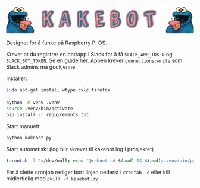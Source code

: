 ![](logo.png)

Designet for å funke på Raspberry Pi OS.

Krever at du registrer en bot/app i Slack for å få `SLACK_APP_TOKEN` og `SLACK_BOT_TOKEN`. Se en [guide her](https://docs.slack.dev/apis/events-api/using-socket-mode/). Appen krever `connections:write` som Slack admins må godkjenne.


Installer: 

```bash
sudo apt-get install wtype cvlc firefox

python -m venv .venv
source .venv/bin/activate
pip install -r requirements.txt
```

Start manuelt:
```bash
python kakebot.py 
```

Start automatisk: (log blir skrevet til kakebot.log i prosjektet)
```bash
(crontab -l 2>/dev/null; echo "@reboot cd $(pwd) && $(pwd)/.venv/bin/python kakebot.py >> $(pwd)/kakebot.log 2>&1") | crontab -
```

For å slette cronjob rediger bort linjen nederst i `crontab -e` eller kill midlertidlig med `pkill -f kakebot.py`


